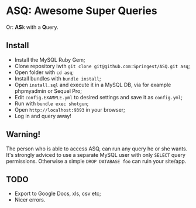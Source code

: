 ASQ: Awesome Super Queries
==========================

Or: **AS**k with a **Q**uery.

Install
-------

* Install the MySQL Ruby Gem;
* Clone repository iwth `git clone git@github.com:Springest/ASQ.git asq`;
* Open folder with `cd asq`;
* Install bundles with `bundle install`;
* Open `install.sql` and execute it in a MySQL DB, via for example phpmyadmin or Sequel Pro;
* Edit `config.EXAMPLE.yml` to desired settings and save it as `config.yml`;
* Run with `bundle exec shotgun`;
* Open `http://localhost:9393` in your browser;
* Log in and query away!

Warning!
--------

The person who is able to access ASQ, can run any query he or she wants. It's strongly adviced to use a separate MySQL user with only `SELECT` query permissions. Otherwise a simple `DROP DATABASE foo` can ruin your site/app.

TODO
----

* Export to Google Docs, xls, csv etc;
* Nicer errors.